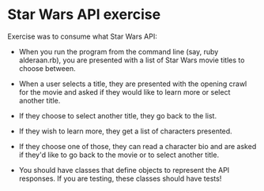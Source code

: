 
# Star Wars API exercise

Exercise was to consume what Star Wars API:

* When you run the program from the command line (say, ruby alderaan.rb), you are presented with a list of Star Wars movie titles to choose between.

* When a user selects a title, they are presented with the opening crawl for the movie and asked if they would like to learn more or select another title.

* If they choose to select another title, they go back to the list.

* If they wish to learn more, they get a list of characters presented.

* If they choose one of those, they can read a character bio and are asked if they'd like to go back to the movie or to select another title.

* You should have classes that define objects to represent the API responses. If you are testing, these classes should have tests!
